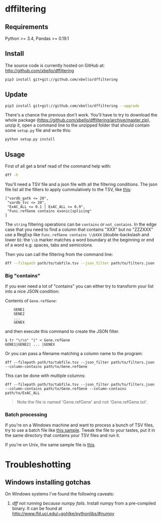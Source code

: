 # dffiltering

## Requirements

Python >= 3.4, Pandas >= 0.19.1

## Install
The source code is currently hosted on GitHub at:
http://github.com/xbello/dffiltering

```sh
pip3 install git+git://github.com/xbello/dffiltering
```
## Update

```sh
pip3 install git+git://github.com/xbello/dffiltering --upgrade
```

There's a chance the previous don't work. You'll have to try to download the
whole package (https://github.com/xbello/dffiltering/archive/master.zip),
unzip it, open a command line to the unzipped folder that should contain some
`setup.py` file and write this:

```sh
python setup.py install
```

## Usage

First of all get a brief read of the command help with:

```sh
dff -h
```

You'll need a TSV file and a json file with all the filtering conditions. The json file list all the filters to apply cummulatively to the TSV, like [this](https://raw.githubusercontent.com/xbello/dffiltering/master/ff/test_files/filter_sample.json):

    ["vardb_gatk <= 20",
     "vardb_tvc <= 20",
     "ExAC_ALL <= 0.1 | ExAC_ALL >= 0.9",
     "Func.refGene contains exonic|splicing"
    ]

The `string` filtering operations can be `contains` or `not_contains`. In the edge case that you need to find a column that contains "XXX" but no "ZZZXXX" use a RegExp like `Func.refGene contains \\bXXX` (double-backslash and lower b): the `\\b` marker matches a word boundary at the beginning or end of a word e.g. spaces, tabs and semicolons.

Then you can call the filtering from the command line:

```sh
dff --filepath path/to/tabfile.tsv --json_filter path/to/filters.json
```

### Big "contains"

If you ever need a lot of "contains" you can either try to transform your list
into a nice JSON condition:

Contents of `Gene.refGene`:

        GENE1
        GENE2
        ...
        GENEX

and then execute this command to create the JSON filter.

    $ tr "\r\n" "|" < Gene.refGene
    GENE1|GENE2| ... |GENEX

Or you can pass a filename matching a column name to the program:

    dff --filepath path/to/tabfile.tsv --json_filter path/to/filters.json --column-contains path/to/Gene.refGene

This can be done with multiple columns:

    dff --filepath path/to/tabfile.tsv --json_filter path/to/filters.json --column-contains path/to/Gene.refGene --column-contains path/to/ExAC_ALL

> Note the file is named 'Gene.refGene' and not 'Gene.refGene.txt'.

### Batch processing

If you're on a Windows machine and want to process a bunch of TSV files, try to
use a batch file like [this sample](batch.bat). Tweak the file to your tastes,
put it in the same directory that contains your TSV files and run it.

If you're on Unix, the same sample file is [this](batch.sh).

# Troubleshotting

## Windows installing gotchas

On Windows systems I've found the following caveats:

1. _dff not running because numpy fails_. Install numpy from a pre-compiled
   binary. It can be found at http://www.lfd.uci.edu/~gohlke/pythonlibs/#numpy
